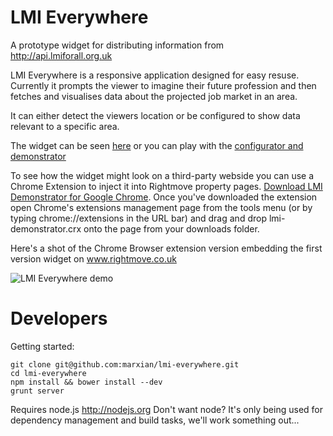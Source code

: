 LMI Everywhere
============== 
A prototype widget for distributing information from http://api.lmiforall.org.uk

LMI Everywhere is a responsive application designed for easy resuse. Currently it prompts the viewer to imagine their future profession and then fetches and visualises data about the projected job market in an area.

It can either detect the viewers location or be configured to show data relevant to a specific area.

The widget can be seen [here](http://lmi-everywhere.herokuapp.com) or you can play with the [configurator and demonstrator](http://lmi-everywhere.herokuapp.com/generator.html)

To see how the widget might look on a third-party webside you can use a Chrome Extension to inject it into Rightmove property pages. [Download LMI Demonstrator for Google Chrome](https://raw.github.com/marxian/lmi-everywhere/develop/lmi-demonstrator.crx). Once you've downloaded the extension open Chrome's extensions management page from the tools menu (or by typing chrome://extensions in the URL bar) and drag and drop lmi-demonstrator.crx onto the page from your downloads folder.

Here's a shot of the Chrome Browser extension version embedding the first version widget on www.rightmove.co.uk

![LMI Everywhere demo](https://raw.github.com/marxian/lmi-everywhere/develop/demo.png)

Developers
==========

Getting started:

    git clone git@github.com:marxian/lmi-everywhere.git
    cd lmi-everywhere
    npm install && bower install --dev
    grunt server

Requires node.js http://nodejs.org
Don't want node? It's only being used for dependency management and build tasks, we'll work something out...

